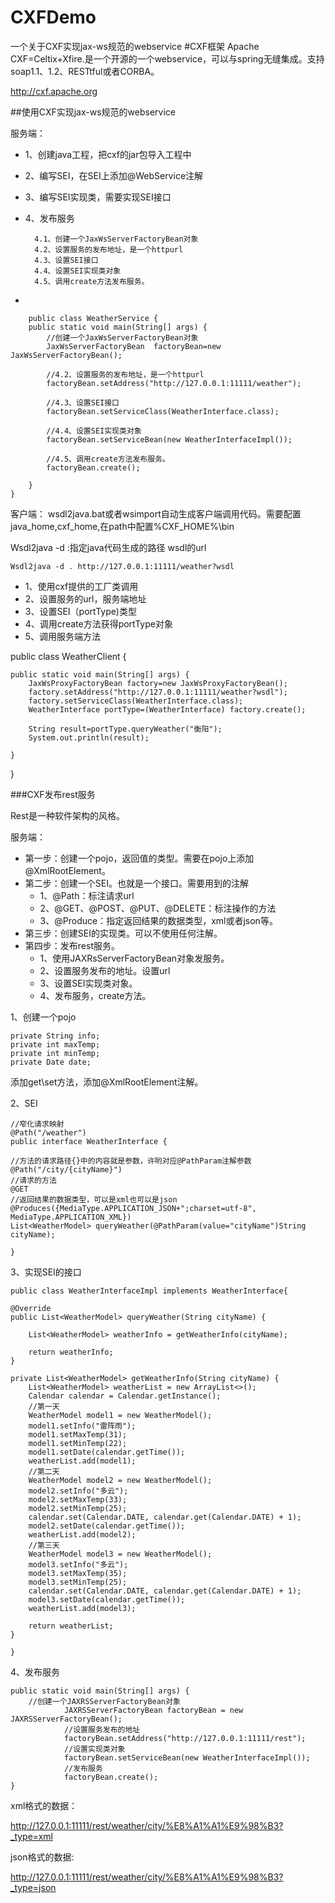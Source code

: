 # CXFDemo
一个关于CXF实现jax-ws规范的webservice
#CXF框架
Apache CXF=Celtix+Xfire.是一个开源的一个webservice，可以与spring无缝集成。支持soap1.1、1.2、RESTtful或者CORBA。



http://cxf.apache.org

##使用CXF实现jax-ws规范的webservice

服务端：

- 1、创建java工程，把cxf的jar包导入工程中
- 2、编写SEI，在SEI上添加@WebService注解
- 3、编写SEI实现类，需要实现SEI接口
- 4、发布服务

		4.1、创建一个JaxWsServerFactoryBean对象
		4.2、设置服务的发布地址，是一个httpurl
		4.3、设置SEI接口
		4.4、设置SEI实现类对象
		4.5、调用create方法发布服务。

-

        public class WeatherService {
    	public static void main(String[] args) {
    		//创建一个JaxWsServerFactoryBean对象
    		JaxWsServerFactoryBean  factoryBean=new JaxWsServerFactoryBean();
    		
    		//4.2、设置服务的发布地址，是一个httpurl
    		factoryBean.setAddress("http://127.0.0.1:11111/weather");
    				
    		//4.3、设置SEI接口
    		factoryBean.setServiceClass(WeatherInterface.class);
    
    		//4.4、设置SEI实现类对象
    		factoryBean.setServiceBean(new WeatherInterfaceImpl());
    
    		//4.5、调用create方法发布服务。
    		factoryBean.create();
    		
    	}
    }

客户端：
wsdl2java.bat或者wsimport自动生成客户端调用代码。需要配置java_home,cxf_home,在path中配置%CXF_HOME%\bin

Wsdl2java -d :指定java代码生成的路径
wsdl的url

    Wsdl2java -d . http://127.0.0.1:11111/weather?wsdl



- 1、使用cxf提供的工厂类调用
- 2、设置服务的url，服务端地址
- 3、设置SEI（portType)类型
- 4、调用create方法获得portType对象
- 5、调用服务端方法


public class WeatherClient {
	
	public static void main(String[] args) {
		JaxWsProxyFactoryBean factory=new JaxWsProxyFactoryBean();
		factory.setAddress("http://127.0.0.1:11111/weather?wsdl");
		factory.setServiceClass(WeatherInterface.class);
		WeatherInterface portType=(WeatherInterface) factory.create();
		
		String result=portType.queryWeather("衡阳");
		System.out.println(result);
		
	}
}


###CXF发布rest服务

Rest是一种软件架构的风格。


服务端：

- 第一步：创建一个pojo，返回值的类型。需要在pojo上添加@XmlRootElement。
- 第二步：创建一个SEI。也就是一个接口。需要用到的注解
	- 1、@Path：标注请求url
	- 2、@GET、@POST、@PUT、@DELETE：标注操作的方法
	- 3、@Produce：指定返回结果的数据类型，xml或者json等。
- 第三步：创建SEI的实现类。可以不使用任何注解。
- 第四步：发布rest服务。
	- 1、使用JAXRsServerFactoryBean对象发服务。
	- 2、设置服务发布的地址。设置url
	- 3、设置SEI实现类对象。
	- 4、发布服务，create方法。



1、创建一个pojo



	private String info;
	private int maxTemp;
	private int minTemp;
	private Date date;

添加get\set方法，添加@XmlRootElement注解。

2、SEI
    
    //窄化请求映射
    @Path("/weather")
    public interface WeatherInterface {
	
	//方法的请求路径{}中的内容就是参数，许哟对应@PathParam注解参数
	@Path("/city/{cityName}")
	//请求的方法
	@GET
	//返回结果的数据类型，可以是xml也可以是json
	@Produces({MediaType.APPLICATION_JSON+";charset=utf-8", MediaType.APPLICATION_XML})
	List<WeatherModel> queryWeather(@PathParam(value="cityName")String cityName);

    }


3、实现SEI的接口

    public class WeatherInterfaceImpl implements WeatherInterface{

	@Override
	public List<WeatherModel> queryWeather(String cityName) {
		
		List<WeatherModel> weatherInfo = getWeatherInfo(cityName);
		
		return weatherInfo;
	}
	
	private List<WeatherModel> getWeatherInfo(String cityName) {
		List<WeatherModel> weatherList = new ArrayList<>();
		Calendar calendar = Calendar.getInstance();
		//第一天
		WeatherModel model1 = new WeatherModel();
		model1.setInfo("雷阵雨");
		model1.setMaxTemp(31);
		model1.setMinTemp(22);
		model1.setDate(calendar.getTime());
		weatherList.add(model1);
		//第二天
		WeatherModel model2 = new WeatherModel();
		model2.setInfo("多云");
		model2.setMaxTemp(33);
		model2.setMinTemp(25);
		calendar.set(Calendar.DATE, calendar.get(Calendar.DATE) + 1);
		model2.setDate(calendar.getTime());
		weatherList.add(model2);
		//第三天
		WeatherModel model3 = new WeatherModel();
		model3.setInfo("多云");
		model3.setMaxTemp(35);
		model3.setMinTemp(25);
		calendar.set(Calendar.DATE, calendar.get(Calendar.DATE) + 1);
		model3.setDate(calendar.getTime());
		weatherList.add(model3);
		
		return weatherList;
	}
    
    }

4、发布服务

    public static void main(String[] args) {
		//创建一个JAXRSServerFactoryBean对象
				JAXRSServerFactoryBean factoryBean = new JAXRSServerFactoryBean();
				//设置服务发布的地址
				factoryBean.setAddress("http://127.0.0.1:11111/rest");
				//设置实现类对象
				factoryBean.setServiceBean(new WeatherInterfaceImpl());
				//发布服务
				factoryBean.create();
	}

xml格式的数据：

http://127.0.0.1:11111/rest/weather/city/%E8%A1%A1%E9%98%B3?_type=xml



json格式的数据:

http://127.0.0.1:11111/rest/weather/city/%E8%A1%A1%E9%98%B3?_type=json
